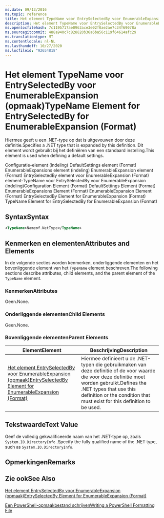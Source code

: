 ```yaml
---
ms.date: 09/13/2016
ms.topic: reference
title: Het element TypeName voor EntrySelectedBy voor EnumerableExpansion (opmaak)
description: Het element TypeName voor EntrySelectedBy voor EnumerableExpansion (opmaak)
ms.openlocfilehash: 7c1195717ae0963ace3e02f0ae2ae7c34f69078a
ms.sourcegitcommit: 488a940c7c828820b36a6ba56c119f64614afc29
ms.translationtype: MT
ms.contentlocale: nl-NL
ms.lasthandoff: 10/27/2020
ms.locfileid: "92654818"
---
```

# <a name="typename-element-for-entryselectedby-for-enumerableexpansion-format"></a><span data-ttu-id="d2579-103">Het element TypeName voor EntrySelectedBy voor EnumerableExpansion (opmaak)</span><span class="sxs-lookup"><span data-stu-id="d2579-103">TypeName Element for EntrySelectedBy for EnumerableExpansion (Format)</span></span>

<span data-ttu-id="d2579-104">Hiermee geeft u een .NET-type op dat is uitgevouwen door deze definitie.</span><span class="sxs-lookup"><span data-stu-id="d2579-104">Specifies a .NET type that is expanded by this definition.</span></span> <span data-ttu-id="d2579-105">Dit element wordt gebruikt bij het definiëren van een standaard instelling.</span><span class="sxs-lookup"><span data-stu-id="d2579-105">This element is used when defining a default settings.</span></span>

<span data-ttu-id="d2579-106">Configuratie-element (indeling) DefaultSettings element (Format) EnumerableExpansions element (indeling) EnumerableExpansion element (Format) EntrySelectedBy element voor EnumerableExpansion (Format) element-TypeName voor EntrySelectedBy voor EnumerableExpansion (indeling)</span><span class="sxs-lookup"><span data-stu-id="d2579-106">Configuration Element (Format) DefaultSettings Element (Format) EnumerableExpansions Element (Format) EnumerableExpansion Element (Format) EntrySelectedBy Element for EnumerableExpansion (Format) TypeName Element for EntrySelectedBy for EnumerableExpansion (Format)</span></span>

## <a name="syntax"></a><span data-ttu-id="d2579-107">Syntax</span><span class="sxs-lookup"><span data-stu-id="d2579-107">Syntax</span></span>

```xml
<TypeName>Nameof.NetType</TypeName>

```

## <a name="attributes-and-elements"></a><span data-ttu-id="d2579-108">Kenmerken en elementen</span><span class="sxs-lookup"><span data-stu-id="d2579-108">Attributes and Elements</span></span>

<span data-ttu-id="d2579-109">In de volgende secties worden kenmerken, onderliggende elementen en het bovenliggende element van het `TypeName` element beschreven.</span><span class="sxs-lookup"><span data-stu-id="d2579-109">The following sections describe attributes, child elements, and the parent element of the `TypeName` element.</span></span>

### <a name="attributes"></a><span data-ttu-id="d2579-110">Kenmerken</span><span class="sxs-lookup"><span data-stu-id="d2579-110">Attributes</span></span>

<span data-ttu-id="d2579-111">Geen.</span><span class="sxs-lookup"><span data-stu-id="d2579-111">None.</span></span>

### <a name="child-elements"></a><span data-ttu-id="d2579-112">Onderliggende elementen</span><span class="sxs-lookup"><span data-stu-id="d2579-112">Child Elements</span></span>

<span data-ttu-id="d2579-113">Geen.</span><span class="sxs-lookup"><span data-stu-id="d2579-113">None.</span></span>

### <a name="parent-elements"></a><span data-ttu-id="d2579-114">Bovenliggende elementen</span><span class="sxs-lookup"><span data-stu-id="d2579-114">Parent Elements</span></span>

|<span data-ttu-id="d2579-115">Element</span><span class="sxs-lookup"><span data-stu-id="d2579-115">Element</span></span>|<span data-ttu-id="d2579-116">Beschrijving</span><span class="sxs-lookup"><span data-stu-id="d2579-116">Description</span></span>|
|-------------|-----------------|
|[<span data-ttu-id="d2579-117">Het element EntrySelectedBy voor EnumerableExpansion (opmaak)</span><span class="sxs-lookup"><span data-stu-id="d2579-117">EntrySelectedBy Element for EnumerableExpansion (Format)</span></span>](./entryselectedby-element-for-enumerableexpansion-format.md)|<span data-ttu-id="d2579-118">Hiermee definieert u de .NET-typen die gebruikmaken van deze definitie of de voor waarde die voor deze definitie moet worden gebruikt.</span><span class="sxs-lookup"><span data-stu-id="d2579-118">Defines the .NET types that use this definition or the condition that must exist for this definition to be used.</span></span>|

## <a name="text-value"></a><span data-ttu-id="d2579-119">Tekstwaarde</span><span class="sxs-lookup"><span data-stu-id="d2579-119">Text Value</span></span>

<span data-ttu-id="d2579-120">Geef de volledig gekwalificeerde naam van het .NET-type op, zoals `System.IO.DirectoryInfo` .</span><span class="sxs-lookup"><span data-stu-id="d2579-120">Specify the fully qualified name of the .NET type, such as `System.IO.DirectoryInfo`.</span></span>

## <a name="remarks"></a><span data-ttu-id="d2579-121">Opmerkingen</span><span class="sxs-lookup"><span data-stu-id="d2579-121">Remarks</span></span>

## <a name="see-also"></a><span data-ttu-id="d2579-122">Zie ook</span><span class="sxs-lookup"><span data-stu-id="d2579-122">See Also</span></span>

[<span data-ttu-id="d2579-123">Het element EntrySelectedBy voor EnumerableExpansion (opmaak)</span><span class="sxs-lookup"><span data-stu-id="d2579-123">EntrySelectedBy Element for EnumerableExpansion (Format)</span></span>](./entryselectedby-element-for-enumerableexpansion-format.md)

[<span data-ttu-id="d2579-124">Een PowerShell-opmaakbestand schrijven</span><span class="sxs-lookup"><span data-stu-id="d2579-124">Writing a PowerShell Formatting File</span></span>](./writing-a-powershell-formatting-file.md)
